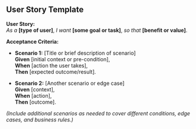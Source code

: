 <!--
## Description: Guides you in writing clear user stories with proper format and acceptance criteria using Gherkin syntax, ensuring requirements are testable and user-focused.
## Usage Note: Use for writing or refining user stories in your backlog. The prompt will ask for the user role, goal, and reason (for the story), and details for acceptance criteria. Have the feature or requirement context ready.
## Instructions: The AI will walk through constructing the user story sentence ("As a..., I want..., so that...") and then help define acceptance criteria, often in Given/When/Then form. It ensures each criterion is specific and testable. Provide as much detail as possible for realistic criteria.
## Attribution: Follows the User Story format by Connextra and Behavior-Driven Development (BDD) practices using Gherkin syntax for acceptance criteria.
-->

## User Story Template

**User Story:**  
_As a_ **[type of user]**, _I want_ **[some goal or task]**, _so that_ **[benefit or value]**.

**Acceptance Criteria:**  
- **Scenario 1:** [Title or brief description of scenario]  
  **Given** [initial context or pre-condition],  
  **When** [action the user takes],  
  **Then** [expected outcome/result].

- **Scenario 2:** [Another scenario or edge case]  
  **Given** [context],  
  **When** [action],  
  **Then** [outcome].

*(Include additional scenarios as needed to cover different conditions, edge cases, and business rules.)*
